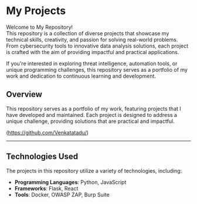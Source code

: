 # My Projects
Welcome to My Repository!  
This repository is a collection of diverse projects that showcase my technical skills, creativity, and passion for solving real-world problems. From cybersecurity tools to innovative data analysis solutions, each project is crafted with the aim of providing impactful and practical applications.

If you're interested in exploring threat intelligence, automation tools, or unique programming challenges, this repository serves as a portfolio of my work and dedication to continuous learning and development.

## Overview

This repository serves as a portfolio of my work, featuring projects that I have developed and maintained. Each project is designed to address a unique challenge, providing solutions that are practical and impactful.

(https://github.com/Venkatatadu/)

---

## Technologies Used

The projects in this repository utilize a variety of technologies, including:
- **Programming Languages**: Python, JavaScript
- **Frameworks**: Flask, React
- **Tools**: Docker, OWASP ZAP, Burp Suite
